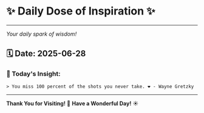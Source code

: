 # ✨ Daily Dose of Inspiration ✨

--- 

_Your daily spark of wisdom!_

## 🗓️ Date: **2025-06-28**

### 💬 Today's Insight:
```
> You miss 100 percent of the shots you never take. ❤️ - Wayne Gretzky
```

--- 

**Thank You for Visiting!** 🙏
**Have a Wonderful Day!** ☀️
